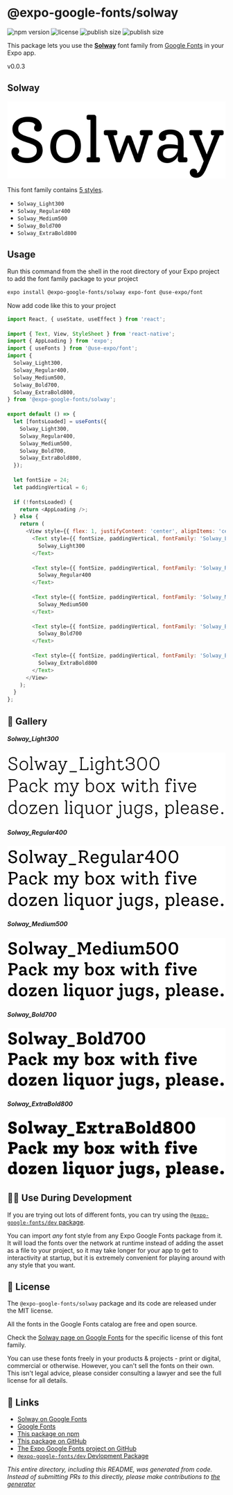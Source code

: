 # @expo-google-fonts/solway

![npm version](https://flat.badgen.net/npm/v/@expo-google-fonts/solway)
![license](https://flat.badgen.net/github/license/expo/google-fonts)
![publish size](https://flat.badgen.net/packagephobia/install/@expo-google-fonts/solway)
![publish size](https://flat.badgen.net/packagephobia/publish/@expo-google-fonts/solway)

This package lets you use the [**Solway**](https://fonts.google.com/specimen/Solway) font family from [Google Fonts](https://fonts.google.com/) in your Expo app.

v0.0.3

## Solway

![Solway](./font-family.png)

This font family contains [5 styles](#-gallery).

- `Solway_Light300`
- `Solway_Regular400`
- `Solway_Medium500`
- `Solway_Bold700`
- `Solway_ExtraBold800`

## Usage

Run this command from the shell in the root directory of your Expo project to add the font family package to your project
```sh
expo install @expo-google-fonts/solway expo-font @use-expo/font
```

Now add code like this to your project
```js
import React, { useState, useEffect } from 'react';

import { Text, View, StyleSheet } from 'react-native';
import { AppLoading } from 'expo';
import { useFonts } from '@use-expo/font';
import {
  Solway_Light300,
  Solway_Regular400,
  Solway_Medium500,
  Solway_Bold700,
  Solway_ExtraBold800,
} from '@expo-google-fonts/solway';

export default () => {
  let [fontsLoaded] = useFonts({
    Solway_Light300,
    Solway_Regular400,
    Solway_Medium500,
    Solway_Bold700,
    Solway_ExtraBold800,
  });

  let fontSize = 24;
  let paddingVertical = 6;

  if (!fontsLoaded) {
    return <AppLoading />;
  } else {
    return (
      <View style={{ flex: 1, justifyContent: 'center', alignItems: 'center' }}>
        <Text style={{ fontSize, paddingVertical, fontFamily: 'Solway_Light300' }}>
          Solway_Light300
        </Text>

        <Text style={{ fontSize, paddingVertical, fontFamily: 'Solway_Regular400' }}>
          Solway_Regular400
        </Text>

        <Text style={{ fontSize, paddingVertical, fontFamily: 'Solway_Medium500' }}>
          Solway_Medium500
        </Text>

        <Text style={{ fontSize, paddingVertical, fontFamily: 'Solway_Bold700' }}>
          Solway_Bold700
        </Text>

        <Text style={{ fontSize, paddingVertical, fontFamily: 'Solway_ExtraBold800' }}>
          Solway_ExtraBold800
        </Text>
      </View>
    );
  }
};

```

## 🔡 Gallery

##### Solway_Light300
![Solway_Light300](./30f12e709261a80d1a2f35d02c568e8080aa52e556cea38ec163ee09a6482606.ttf.png)

##### Solway_Regular400
![Solway_Regular400](./bc55ce65a041c9b5001bb030477677f6a44eeb3946a418259202a162382044d2.ttf.png)

##### Solway_Medium500
![Solway_Medium500](./c03b2ecebe399988e043ffcd0707d72b1327076b7c0f255c24c88e453a8163eb.ttf.png)

##### Solway_Bold700
![Solway_Bold700](./d3b46e3ef557420e377ce5924289b7f1987a6a99f5625aa5e6ef6f74002198fd.ttf.png)

##### Solway_ExtraBold800
![Solway_ExtraBold800](./6be411cbc685fc6716528e253c309c7af939f60f2bf83919a384384ee527a079.ttf.png)


## 👩‍💻 Use During Development

If you are trying out lots of different fonts, you can try using the [`@expo-google-fonts/dev` package](https://github.com/expo/google-fonts/tree/master/font-packages/dev#readme).

You can import *any* font style from any Expo Google Fonts package from it. It will load the fonts
over the network at runtime instead of adding the asset as a file to your project, so it may take longer
for your app to get to interactivity at startup, but it is extremely convenient
for playing around with any style that you want.

## 📖 License

The `@expo-google-fonts/solway` package and its code are released under the MIT license.

All the fonts in the Google Fonts catalog are free and open source.

Check the [Solway page on Google Fonts](https://fonts.google.com/specimen/Solway) for the specific license of this font family.

You can use these fonts freely in your products & projects - print or digital, commercial or otherwise. However, you can't sell the fonts on their own. This isn't legal advice, please consider consulting a lawyer and see the full license for all details.

## 🔗 Links

- [Solway on Google Fonts](https://fonts.google.com/specimen/Solway)
- [Google Fonts](https://fonts.google.com/)
- [This package on npm](https://www.npmjs.com/package/@expo-google-fonts/solway)
- [This package on GitHub](https://github.com/expo/google-fonts/tree/master/font-packages/solway)
- [The Expo Google Fonts project on GitHub](https://github.com/expo/google-fonts)
- [`@expo-google-fonts/dev` Devlopment Package](https://github.com/expo/google-fonts/tree/master/font-packages/dev)


*This entire directory, including this README, was generated from code. Instead of submitting PRs to this directly, please make contributions to [the generator](https://github.com/expo/google-fonts/tree/master/packages/generator)*
